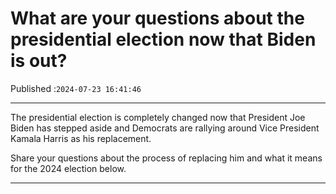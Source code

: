 # What are your questions about the presidential election now that Biden is out?

Published :`2024-07-23 16:41:46`

---

The presidential election is completely changed now that President Joe Biden has stepped aside and Democrats are rallying around Vice President Kamala Harris as his replacement.

Share your questions about the process of replacing him and what it means for the 2024 election below.

---

